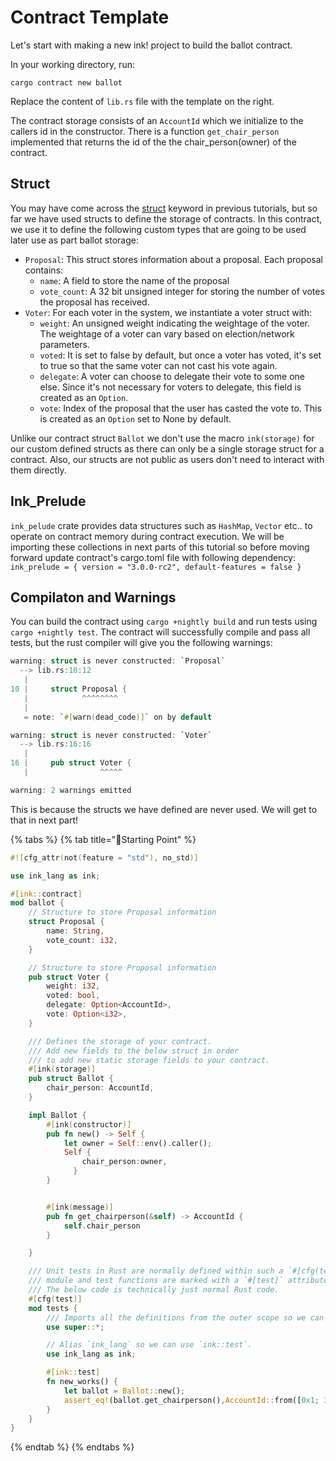 # Contract Template

Let's start with making a new ink! project to build the ballot contract.

In your working directory, run:

```text
cargo contract new ballot
```

Replace the content of `lib.rs` file with the template on the right.

The contract storage consists of an `AccountId` which we initialize to the callers id in the constructor. There is a function `get_chair_person` implemented that returns the id of the the chair\_person\(owner\) of the contract.

## Struct <a id="struct"></a>

You may have come across the [struct](https://doc.rust-lang.org/book/ch05-01-defining-structs.html) keyword in previous tutorials, but so far we have used structs to define the storage of contracts. In this contract, we use it to define the following custom types that are going to be used later use as part ballot storage:

* `Proposal`: This struct stores information about a proposal. Each proposal contains:
  * `name`: A field to store the name of the proposal
  * `vote_count`: A 32 bit unsigned integer for storing the number of votes the proposal has received.
* `Voter`: For each voter in the system, we instantiate a voter struct with:
  * `weight`: An unsigned weight indicating the weightage of the voter. The weightage of a voter can vary based on election/network parameters.
  * `voted`: It is set to false by default, but once a voter has voted, it's set to true so that the same voter can not cast his vote again.
  * `delegate`: A voter can choose to delegate their vote to some one else. Since it's not necessary for voters to delegate, this field is created as an `Option`.
  * `vote`: Index of the proposal that the user has casted the vote to. This is created as an `Option` set to None by default.

Unlike our contract struct `Ballot` we don't use the macro `ink(storage)` for our custom defined structs as there can only be a single storage struct for a contract. Also, our structs are not public as users don't need to interact with them directly.

## Ink\_Prelude <a id="ink_prelude"></a>

`ink_pelude` crate provides data structures such as `HashMap`, `Vector` etc.. to operate on contract memory during contract execution. We will be importing these collections in next parts of this tutorial so before moving forward update contract's cargo.toml file with following dependency: `ink_prelude = { version = "3.0.0-rc2", default-features = false }`

## Compilaton and Warnings <a id="compilaton-and-warnings"></a>

You can build the contract using `cargo +nightly build` and run tests using `cargo +nightly test`. The contract will successfully compile and pass all tests, but the rust compiler will give you the following warnings:

```rust
warning: struct is never constructed: `Proposal`
  --> lib.rs:10:12
   |
10 |     struct Proposal {
   |            ^^^^^^^^
   |
   = note: `#[warn(dead_code)]` on by default

warning: struct is never constructed: `Voter`
  --> lib.rs:16:16
   |
16 |     pub struct Voter {
   |                ^^^^^

warning: 2 warnings emitted
```

This is because the structs we have defined are never used. We will get to that in next part!

{% tabs %}
{% tab title="🔨Starting Point" %}
```rust
#![cfg_attr(not(feature = "std"), no_std)]

use ink_lang as ink;

#[ink::contract]
mod ballot {
    // Structure to store Proposal information
    struct Proposal {
        name: String,
        vote_count: i32, 
    }

    // Structure to store Proposal information
    pub struct Voter {
        weight: i32,
        voted: bool,
        delegate: Option<AccountId>, 
        vote: Option<i32>, 
    }

    /// Defines the storage of your contract.
    /// Add new fields to the below struct in order
    /// to add new static storage fields to your contract.
    #[ink(storage)]
    pub struct Ballot {
        chair_person: AccountId,
    }

    impl Ballot {
        #[ink(constructor)]
        pub fn new() -> Self {
            let owner = Self::env().caller();
            Self { 
                chair_person:owner,
              }
        }


        #[ink(message)]
        pub fn get_chairperson(&self) -> AccountId {
            self.chair_person
        }

    }

    /// Unit tests in Rust are normally defined within such a `#[cfg(test)]`
    /// module and test functions are marked with a `#[test]` attribute.
    /// The below code is technically just normal Rust code.
    #[cfg(test)]
    mod tests {
        /// Imports all the definitions from the outer scope so we can use them here.
        use super::*;

        // Alias `ink_lang` so we can use `ink::test`.
        use ink_lang as ink;

        #[ink::test]
        fn new_works() {
            let ballot = Ballot::new();
            assert_eq!(ballot.get_chairperson(),AccountId::from([0x1; 32]));
        }
    }
}
```
{% endtab %}
{% endtabs %}

